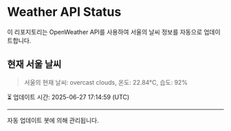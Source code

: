 
# Weather API Status

이 리포지토리는 OpenWeather API를 사용하여 서울의 날씨 정보를 자동으로 업데이트합니다.

## 현재 서울 날씨
> 서울의 현재 날씨: overcast clouds, 온도: 22.84°C, 습도: 92%

⏳ 업데이트 시간: 2025-06-27 17:14:59 (UTC)

---
자동 업데이트 봇에 의해 관리됩니다.
